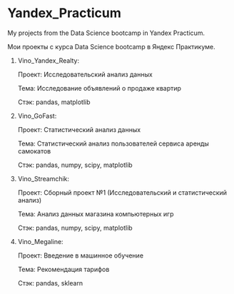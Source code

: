 # Yandex_Practicum
My projects from the Data Science bootcamp in Yandex Practicum.

Мои проекты с курса Data Science bootcamp в Яндекс Практикуме.

1. Vino_Yandex_Realty:
   
   Проект: Исследовательский анализ данных
   
   Тема: Исследование объявлений о продаже квартир
   
   Стэк: pandas, matplotlib

2. Vino_GoFast:

   Проект: Статистический анализ данных

   Тема: Статистический анализ пользователей сервиса аренды самокатов

   Стэк: pandas, numpy, scipy, matplotlib

3. Vino_Streamchik:

   Проект: Сборный проект №1 (Исследовательский и статистический анализ)

   Тема: Анализ данных магазина компьютерных игр

   Стэк: pandas, numpy, scipy, matplotlib

4. Vino_Megaline:

   Проект: Введение в машинное обучение

   Тема: Рекомендация тарифов

   Стэк: pandas, sklearn
